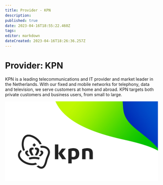 ```yaml
---
title: Provider - KPN
description: 
published: true
date: 2023-04-16T18:55:22.460Z
tags: 
editor: markdown
dateCreated: 2023-04-16T18:26:36.257Z
---
```


# Provider: KPN

KPN is a leading telecommunications and IT provider and market leader in the Netherlands. With our fixed and mobile networks for telephony, data and television, we serve customers at home and abroad. KPN targets both private customers and business users, from small to large.

![kpn.jpg](/images/site/kpn.jpg)